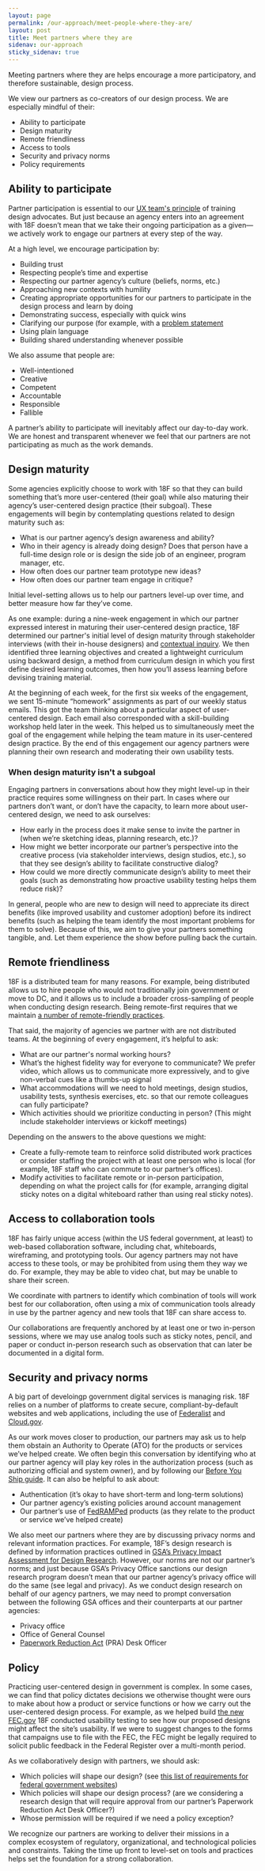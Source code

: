 ```yaml
---
layout: page
permalink: /our-approach/meet-people-where-they-are/
layout: post
title: Meet partners where they are
sidenav: our-approach
sticky_sidenav: true
---
```


Meeting partners where they are helps encourage a more participatory, and therefore sustainable, design process. 

We view our partners as co-creators of our design process. We are especially mindful of their:

- Ability to participate
- Design maturity
- Remote friendliness
- Access to tools
- Security and privacy norms
- Policy requirements


## Ability to participate

Partner participation is essential to our [UX team's principle]({{site.baseurl}}/our-approach/values-and-principles}) of training design advocates. But just because an agency enters into an agreement with 18F doesn’t mean that we take their ongoing participation as a given—we actively work to engage our partners at every step of the way. 

At a high level, we encourage participation by:
- Building trust
- Respecting people’s time and expertise
- Respecting our partner agency’s culture (beliefs, norms, etc.)
- Approaching new contexts with humility
- Creating appropriate opportunities for our partners to participate in the design process and learn by doing
- Demonstrating success, especially with quick wins
- Clarifying our purpose (for example, with a [problem statement](https://github.com/18F/path-analysis/blob/master/approach.md#2-draft-a-problem-statement)
- Using plain language
- Building shared understanding whenever possible


We also assume that people are: 
- Well-intentioned
- Creative
- Competent
- Accountable
- Responsible
- Fallible

A partner’s ability to participate will inevitably affect our day-to-day work. We are honest and transparent whenever we feel that our partners are not participating as much as the work demands.


## Design maturity

Some agencies explicitly choose to work with 18F so that they can build something that’s more user-centered (their goal) while also maturing their agency’s user-centered design practice (their subgoal). These engagements will begin by contemplating questions related to design maturity such as:

- What is our partner agency’s design awareness and ability? 
- Who in their agency is already doing design? Does that person have a full-time design role or is design the side job of an engineer, program manager, etc.
- How often does our partner team prototype new ideas?
- How often does our partner team engage in critique?

Initial level-setting allows us to help our partners level-up over time, and better measure how far they’ve come. 

As one example: during a nine-week engagement in which our partner expressed interest in maturing their user-centered design practice, 18F determined our partner's initial level of design maturity through stakeholder interviews (with their in-house designers) and [contextual inquiry](https://methods.18f.gov/discover/contextual-inquiry/). We then identified three learning objectives and created a lightweight curriculum using backward design, a method from curriculum design in which you first define desired learning outcomes, then how you’ll assess learning before devising training material.

At the beginning of each week, for the first six weeks of the engagement, we sent 15-minute “homework” assignments as part of our weekly status emails. This got the team thinking about a particular aspect of user-centered design. Each email also corresponded with a skill-building workshop held later in the week. This helped us to simultaneously meet the goal of the engagement while helping the team mature in its user-centered design practice. By the end of this engagement our agency partners were planning their own research and moderating their own usability tests.

### When design maturity isn't a subgoal

Engaging partners in conversations about how they might level-up in their practice requires some willingness on their part. In cases where our partners don’t want, or don’t have the capacity, to learn more about user-centered design, we need to ask ourselves:

- How early in the process does it make sense to invite the partner in (when we’re sketching ideas, planning research, etc.)?
- How might we better incorporate our partner’s perspective into the creative process (via stakeholder interviews, design studios, etc.), so that they see design’s ability to facilitate constructive dialog?
- How could we more directly communicate design’s ability to meet their goals (such as demonstrating how proactive usability testing helps them reduce risk)?

In general, people who are new to design will need to appreciate its direct benefits (like improved usability and customer adoption) before its indirect benefits (such as helping the team identify the most important problems for them to solve). Because of this, we aim to give your partners something tangible, and. Let them experience the show before pulling back the curtain.



## Remote friendliness

18F is a distributed team for many reasons. For example, being distributed allows us to hire people who would not traditionally join government or move to DC, and it allows us to include a broader cross-sampling of people when conducting design research. Being remote-first requires that we maintain [a number of remote-friendly practices](https://18f.gsa.gov/2015/10/15/best-practices-for-distributed-teams/).

That said, the majority of agencies we partner with are not distributed teams. At the beginning of every engagement, it’s helpful to ask:
- What are our partner's normal working hours?
- What’s the highest fidelity way for everyone to communicate? We prefer video, which allows us to communicate more expressively, and to give non-verbal cues like a thumbs-up signal
- What accommodations will we need to hold meetings, design studios, usability tests, synthesis exercises, etc. so that our remote colleagues can fully participate?
- Which activities should we prioritize conducting in person? (This might include stakeholder interviews or kickoff meetings)

Depending on the answers to the above questions we might:

- Create a fully-remote team to reinforce solid distributed work practices or consider staffing the project with at least one person  who is local (for example, 18F staff who can commute to our partner’s offices).
- Modify activities to facilitate  remote or in-person participation, depending on what the project calls for  (for example, arranging digital sticky notes on a digital whiteboard rather than using real sticky notes).



## Access to collaboration tools

18F has fairly unique access (within the US federal government, at least) to web-based collaboration software, including chat, whiteboards, wireframing, and prototyping tools. Our agency partners may not have access to these tools, or may be prohibited from using them they way we do. For example, they may be able to video chat, but may be unable to share their screen. 

We coordinate with partners to identify which combination of tools will work best for our collaboration, often using a mix of communication tools already in use by the partner agency and new tools that 18F can share access to. 

Our collaborations are frequently anchored by at least one or two in-person sessions, where we may use analog tools such as sticky notes, pencil, and paper or conduct in-person research such as observation that can later be documented in a digital form. 



## Security and privacy norms

A big part of develoingp government digital services is managing risk. 18F relies on a number of platforms to create secure, compliant-by-default websites and web applications, including the use of [Federalist](https://federalist.18f.gov/) and [Cloud.gov](https://cloud.gov/). 

As our work moves closer to production, our partners may ask us to help them obstain an Authority to Operate (ATO) for the products or services we’ve helped create. We often begin this conversation by identifying who at our partner agency will play key roles in the authorization process (such as authorizing official and system owner), and by following our [Before You Ship guide](https://before-you-ship.18f.gov/ato/). It can also be helpful to ask about:
- Authentication (it’s okay to have short-term and long-term solutions) 
- Our partner agency’s existing policies around account management
- Our partner’s use of [FedRAMPed](https://marketplace.fedramp.gov/) products (as they relate to the product or service we’ve helped create)

We also meet our partners where they are by discussing privacy norms and relevant information practices. For example, 18F’s design research is defined by information practices outlined in [GSA’s Privacy Impact Assessment for Design Research](https://www.gsa.gov/reference/gsa-privacy-program/privacy-impact-assessments-pia). However, our norms are not our partner’s norms; and just because GSA’s Privacy Office sanctions our design research program doesn’t mean that our partner agency’s privacy office will do the same (see legal and privacy). As we conduct design research on behalf of our agency partners, we may need to prompt conversation between the following GSA offices and their counterparts at our partner agencies:

- Privacy office
- Office of General Counsel
- [Paperwork Reduction Act](https://pra.digital.gov/) (PRA) Desk Officer



## Policy
Practicing user-centered design in government is complex. In some cases, we can find that policy dictates decisions we otherwise thought were ours to make about how a product or service functions or how we carry out the user-centered design process. For example, as we helped build [the new FEC.gov](https://18f.gsa.gov/2017/05/30/the-new-fec/) 18F conducted usability testing to see how our proposed designs might affect the site’s usability. If we were to suggest changes to the forms that campaigns use to file with the FEC, the FEC might be legally required to solicit public feedback in the Federal Register over a multi-month period.

As we collaboratively design with partners, we should ask:

- Which policies will shape our design? (see [this list of requirements for federal government websites](https://digital.gov/resources/checklist-of-requirements-for-federal-digital-services/))
- Which policies will shape our design process? (are we considering a research design that will require approval from our partner’s Paperwork Reduction Act Desk Officer?)
- Whose permission will be required if we need a policy exception?

We recognize our partners are working to deliver their missions in a complex ecosystem of regulatory, organizational, and technological policies and constraints. Taking the time up front to level-set on tools and practices helps set the foundation for a strong collaboration. 
